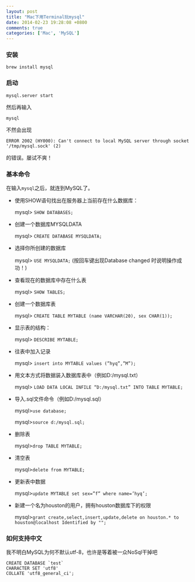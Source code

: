 ```yaml
---
layout: post
title: "Mac下用Terminal玩mysql"
date: 2014-02-23 19:28:08 +0800
comments: true
categories: ['Mac', 'MySQL']
---
```

### 安装

	brew install mysql
	
### 启动
	
	mysql.server start

然后再输入
	
	mysql

不然会出现
	
	ERROR 2002 (HY000): Can't connect to local MySQL server through socket '/tmp/mysql.sock' (2)
	
的错误。屡试不爽！

### 基本命令

在输入`mysql`之后，就连到MySQL了。

* 使用SHOW语句找出在服务器上当前存在什么数据库：

	mysql> `SHOW DATABASES;`
	
* 创建一个数据库MYSQLDATA

	mysql> `CREATE DATABASE MYSQLDATA;`
	
* 选择你所创建的数据库
	
	mysql> `USE MYSQLDATA;` (按回车键出现Database changed 时说明操作成功！)
	
* 查看现在的数据库中存在什么表
	
	mysql> `SHOW TABLES;`
	
* 创建一个数据库表
	
	mysql> `CREATE TABLE MYTABLE (name VARCHAR(20), sex CHAR(1));`
	
* 显示表的结构：
	
	mysql> `DESCRIBE MYTABLE;`
	
* 往表中加入记录
	
	mysql> `insert into MYTABLE values (”hyq”,”M”);`
	
* 用文本方式将数据装入数据库表中（例如D:/mysql.txt）
	
	mysql> `LOAD DATA LOCAL INFILE “D:/mysql.txt” INTO TABLE MYTABLE;`
	
* 导入.sql文件命令（例如D:/mysql.sql）
	
	mysql>`use database;`
	
	mysql>`source d:/mysql.sql;`
	
* 删除表
	
	mysql>`drop TABLE MYTABLE;`
	
* 清空表

	mysql>`delete from MYTABLE;`
	
* 更新表中数据

	mysql>`update MYTABLE set sex=”f” where name=’hyq’;`

* 新建一个名为houston的用户，拥有houston数据库下的权限

	mysql>`grant create,select,insert,update,delete on houston.* to houston@localhost Identified by "";`

### 如何支持中文
我不明白MySQL为何不默认utf-8，也许是等着被一众NoSql干掉吧

	CREATE DATABASE `test`
	CHARACTER SET 'utf8'
	COLLATE 'utf8_general_ci';
